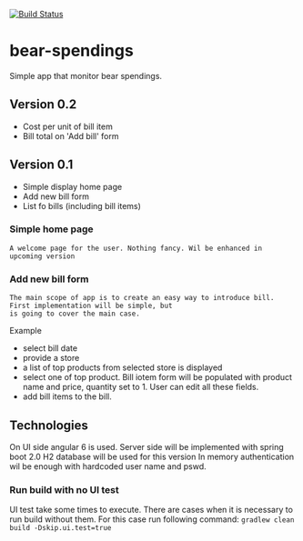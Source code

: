 [![Build Status](https://travis-ci.org/fagot013/bear-spendings.svg?branch=master)](https://travis-ci.org/fagot013/bear-spendings)
# bear-spendings
Simple app that monitor bear spendings. 

## Version 0.2
 - Cost per unit of bill item
 - Bill total on 'Add bill' form

## Version 0.1
 - Simple display home page
 - Add new bill form
 - List fo bills (including bill items)


### Simple home page
    A welcome page for the user. Nothing fancy. Wil be enhanced in upcoming version
### Add new bill form
    The main scope of app is to create an easy way to introduce bill. First implementation will be simple, but
    is going to cover the main case.

   Example
   * select bill date
   * provide a store
   * a list of top products from selected store is displayed
   * select one of top product. Bill iotem form will be populated with product name and price, quantity set to 1.
   User can edit all these fields.
   * add bill items to the bill.
    

## Technologies
On UI side angular 6 is used. Server side will be implemented with spring boot 2.0
H2 database will be used for this version
In memory authentication wil be enough with hardcoded user name and pswd.

### Run build with no UI test
UI test take some times to execute. There are cases when it is necessary to run build without them.
For this case run following command:
```gradlew clean build -Dskip.ui.test=true``` 

